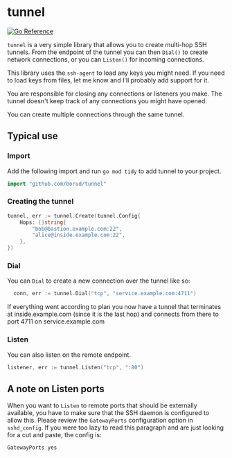 # tunnel

[![Go Reference](https://pkg.go.dev/badge/github.com/borud/tunnel.svg)](https://pkg.go.dev/github.com/borud/tunnel)

`tunnel` is a very simple library that allows you to create multi-hop SSH tunnels. From the endpoint
of the tunnel you can then `Dial()` to create network connections, or you can `Listen()` for
incoming connections.

This library uses the `ssh-agent` to load any keys you might need. If you need to load keys from
files, let me know and I'll probably add support for it.

You are responsible for closing any connections or listeners you make. The tunnel doesn't keep track
of any connections you might have opened.

You can create multiple connections through the same tunnel.

## Typical use

### Import

Add the following import and run `go mod tidy` to add tunnel to your project.

```go
import "github.com/borud/tunnel"
```

### Creating the tunnel

```go
tunnel, err := tunnel.Create(tunnel.Config{
    Hops: []string{
        "bob@bastion.example.com:22",
        "alice@inside.example.com:22",
    },
})
```

### Dial

You can `Dial` to create a new connection over the tunnel like so:

```go
  conn, err := tunnel.Dial("tcp", "service.example.com:4711")
```

If everything went according to plan you now have a tunnel that terminates at
inside.example.com (since it is the last hop) and connects from there to port
4711 on service.example.com

### Listen

You can also listen on the remote endpoint.

```go
listener, err := tunnel.Listen("tcp", ":80")
```

## A note on Listen ports

When you want to `Listen` to remote ports that should be externally available, you have to make sure
that the SSH daemon is configured to allow this.  Please review the `GatewayPorts` configuration
option in `sshd_config`.  If you were too lazy to read this paragraph and are just looking for a cut
and paste, the config is:

```text
GatewayPorts yes
```
